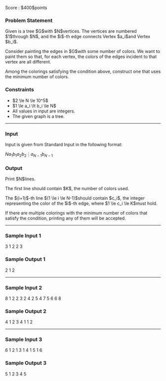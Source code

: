 
<div>

<span>

<span>

<p>
Score : $400$points
</p>

<div>

<section>

### **Problem Statement**

<p>
Given is a tree $G$with $N$vertices.
The vertices are numbered $1$through $N$, and the $i$-th edge connects Vertex $a_i$and Vertex $b_i$.
</p>

<p>
Consider painting the edges in $G$with some number of colors.
We want to paint them so that, for each vertex, the colors of the edges incident to that vertex are all different.
</p>

<p>
Among the colorings satisfying the condition above, construct one that uses the minimum number of colors.
</p>

</section>

</div>

<div>

<section>

### **Constraints**

<ul>

<li>
$2 \le N \le 10^5$
</li>

<li>
$1 \le a_i \lt b_i \le N$
</li>

<li>
All values in input are integers.
</li>

<li>
The given graph is a tree.
</li>

</ul>

</section>

</div>

---

<div>

<div>

<section>

### **Input**

<p>
Input is given from Standard Input in the following format:
</p>

<div>

$N$$a_1$$b_1$$a_2$$b_2$$\vdots$$a_{N-1}$$b_{N-1}$
</div>

</section>

</div>

<div>

<section>

### **Output**

<p>
Print $N$lines.
</p>

<p>
The first line should contain $K$, the number of colors used.
</p>

<p>
The $(i+1)$-th line $(1 \le i \le N-1)$should contain $c_i$, the integer representing the color of the $i$-th edge, where $1 \le c_i \le K$must hold.
</p>

<p>
If there are multiple colorings with the minimum number of colors that satisfy the condition, printing any of them will be accepted.
</p>

</section>

</div>

</div>

---

<div>

<section>

### **Sample Input 1**

<div>

3
1 2
2 3

</div>

</section>

</div>

<div>

<section>

### **Sample Output 1**

<div>

2
1
2

</div>

</section>

</div>

---

<div>

<section>

### **Sample Input 2**

<div>

8
1 2
2 3
2 4
2 5
4 7
5 6
6 8

</div>

</section>

</div>

<div>

<section>

### **Sample Output 2**

<div>

4
1
2
3
4
1
1
2

</div>

</section>

</div>

---

<div>

<section>

### **Sample Input 3**

<div>

6
1 2
1 3
1 4
1 5
1 6

</div>

</section>

</div>

<div>

<section>

### **Sample Output 3**

<div>

5
1
2
3
4
5

</div>

</section>

</div>

</span>

</span>

</div>
